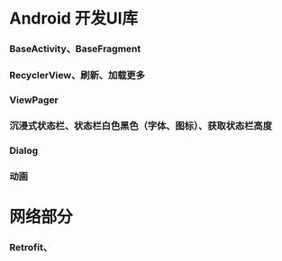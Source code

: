 # Android 开发UI库

### BaseActivity、BaseFragment

### RecyclerView、刷新、加载更多

### ViewPager

### 沉浸式状态栏、状态栏白色黑色（字体、图标）、获取状态栏高度

### Dialog

### 动画

# 网络部分

### Retrofit、